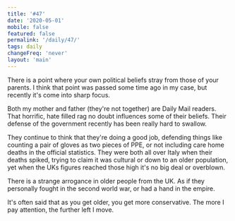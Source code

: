 ```yaml
---
title: '#47'
date: '2020-05-01'
mobile: false
featured: false
permalink: '/daily/47/'
tags: daily
changeFreq: 'never'
layout: 'main'
---
```


There is a point where your own political beliefs stray from those of your parents. I think that point was passed some time ago in my case, but recently it's come into sharp focus.

Both my mother and father (they're not together) are Daily Mail readers. That horrific, hate filled rag no doubt influences some of their beliefs. Their defense of the government recently has been really hard to swallow.

They continue to think that they're doing a good job, defending things like counting a pair of gloves as two pieces of PPE, or not including care home deaths in the official statistics. They were both all over Italy when their deaths spiked, trying to claim it was cultural or down to an older population, yet when the UKs figures reached those high it's no big deal or overblown.

There is a strange arrogance in older people from the UK. As if they personally fought in the second world war, or had a hand in the empire.

It's often said that as you get older, you get more conservative. The more I pay attention, the further left I move.
